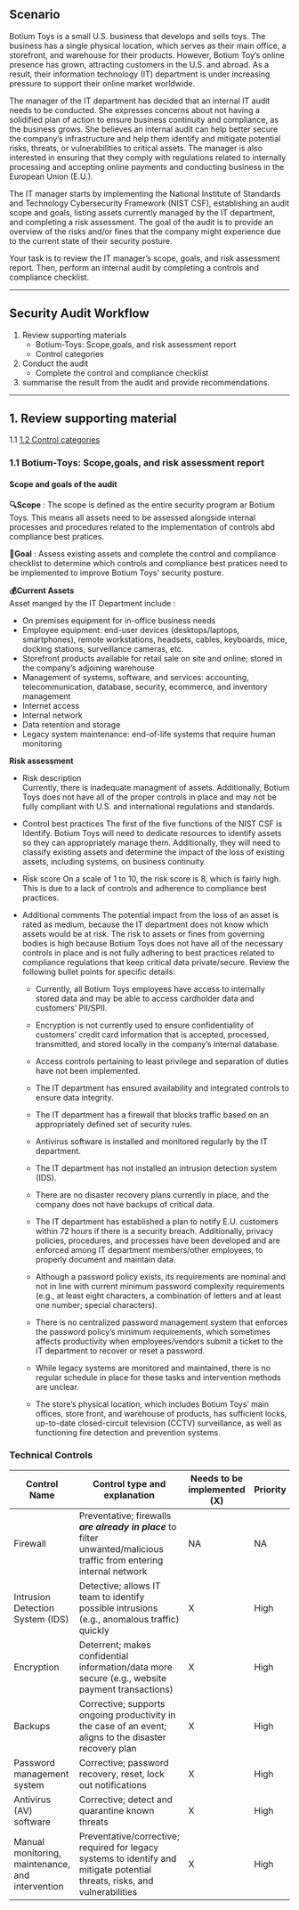 ## Scenario 
Botium Toys is a small U.S. business that develops and sells toys. The business has a single physical location, which serves as their main office, a storefront, and warehouse for their products. However, Botium Toy’s online presence has grown, attracting customers in the U.S. and abroad. As a result, their information technology (IT) department is under increasing pressure to support their online market worldwide. 

The manager of the IT department has decided that an internal IT audit needs to be conducted. She expresses concerns about not having a solidified plan of action to ensure business continuity and compliance, as the business grows. She believes an internal audit can help better secure the company’s infrastructure and help them identify and mitigate potential risks, threats, or vulnerabilities to critical assets. The manager is also interested in ensuring that they comply with regulations related to internally processing and accepting online payments and conducting business in the European Union (E.U.).   

The IT manager starts by implementing the National Institute of Standards and Technology Cybersecurity Framework (NIST CSF), establishing an audit scope and goals, listing assets currently managed by the IT department, and completing a risk assessment. The goal of the audit is to provide an overview of the risks and/or fines that the company might experience due to the current state of their security posture.

Your task is to review the IT manager’s scope, goals, and risk assessment report. Then, perform an internal audit by completing a controls and compliance checklist. 


---

## Security Audit Workflow 
1. Review supporting materials
   - Botium-Toys: Scope,goals, and risk assessment report
   - Control categories
2. Conduct the audit 
   - Complete the control and compliance checklist
3. summarise the result from the audit and provide recommendations.


---
## 1. Review supporting material
1.1 
[1.2 Control categories](https://github.com/supakitboon/Botium-Toys-Risk-Assessment/blob/019f837af159c63786b2a47b14800bd3af448b08/Control%20categories.md)
### 1.1 Botium-Toys: Scope,goals, and risk assessment report
#### Scope and goals of the audit
**🔍Scope** : The scope is defined as the entire security program ar Botium Toys. This means all assets need to be assessed alongside internal processes and procedures related to the implementation of controls abd compliance best pratices.

**🎯Goal** : Assess existing assets and complete the control and compliance checklist to determine which controls and compliance best pratices need to be implemented to improve Botium Toys' security posture.

**💰Current Assets**   
Asset manged by the IT Department include : 
- On premises equipment for in-office business needs
- Employee equipment: end-user devices (desktops/laptops, smartphones), remote workstations, headsets, cables, keyboards, mice, docking stations, surveillance cameras, etc.
- Storefront products available for retail sale on site and online; stored in the company’s adjoining warehouse
- Management of systems, software, and services: accounting, telecommunication, database, security, ecommerce, and inventory management
- Internet access
- Internal network
- Data retention and storage
- Legacy system maintenance: end-of-life systems that require human monitoring

**Risk assessment**   
- Risk description  
Currently, there is inadequate managment of assets. Additionally, Botium Toys does not have all of the proper controls in place and may not be fully compliant with U.S. and international  regulations and standards.

- Control best practices
The first of the five functions of the NIST CSF is Identify. Botium Toys will need to dedicate resources to identify assets so they can appropriately manage them. Additionally, they will need to classify existing assets and determine the impact of the loss of existing assets, including systems, on business continuity.

- Risk score
On a scale of 1 to 10, the risk score is 8, which is fairly high. This is due to a lack of controls and adherence to compliance best practices.

- Additional comments
The potential impact from the loss of an asset is rated as medium, because the IT department does not know which assets would be at risk. The risk to assets or fines from governing bodies is high because Botium Toys does not have all of the necessary controls in place and is not fully adhering to best practices related to compliance regulations that keep critical data private/secure. Review the following bullet points for specific details:
   - Currently, all Botium Toys employees have access to internally stored data and
may be able to access cardholder data and customers’ PII/SPII.
   - Encryption is not currently used to ensure confidentiality of customers’ credit card information that is accepted, processed, transmitted, and stored locally in the company’s internal database.
   - Access controls pertaining to least privilege and separation of duties have not been implemented.
   - The IT department has ensured availability and integrated controls to ensure data integrity.
   - The IT department has a firewall that blocks traffic based on an appropriately defined set of security rules.
   - Antivirus software is installed and monitored regularly by the IT department.

   - The IT department has not installed an intrusion detection system (IDS).
   -  There are no disaster recovery plans currently in place, and the company does not have backups of critical data.
   - The IT department has established a plan to notify E.U. customers within 72 hours if there is a security breach. Additionally, privacy policies, procedures, and processes have been developed and are enforced among IT department
members/other employees, to properly document and maintain data.
   - Although a password policy exists, its requirements are nominal and not in line with current minimum password complexity requirements (e.g., at least eight characters, a combination of letters and at least one number; special
characters).
   - There is no centralized password management system that enforces the password policy’s minimum requirements, which sometimes affects productivity when employees/vendors submit a ticket to the IT department to
recover or reset a password.
   - While legacy systems are monitored and maintained, there is no regular schedule in place for these tasks and intervention methods are unclear.
   - The store’s physical location, which includes Botium Toys’ main offices, store front, and warehouse of products, has sufficient locks, up-to-date closed-circuit television (CCTV) surveillance, as well as functioning fire detection and prevention systems.


### Technical Controls 
| Control Name | Control type and explanation | Needs to be implemented (X) | Priority |
| --- | --- | --- | --- |
| Firewall | Preventative; firewalls ***are already in place*** to filter unwanted/malicious traffic from entering internal network | NA | NA |
| Intrusion Detection System (IDS) | Detective; allows IT team to identify possible intrusions (e.g., anomalous traffic) quickly | X | High |
| Encryption | Deterrent; makes confidential information/data more secure (e.g., website payment transactions) | X | High |
| Backups | Corrective; supports ongoing productivity in the case of an event; aligns to the disaster recovery plan | X | High |
| Password management system | Corrective; password recovery, reset, lock out notifications | X | High |
| Antivirus (AV) software | Corrective; detect and quarantine known threats | X | High |
| Manual monitoring, maintenance, and intervention | Preventative/corrective; required for legacy systems to identify and mitigate potential threats, risks, and vulnerabilities | X | High |

